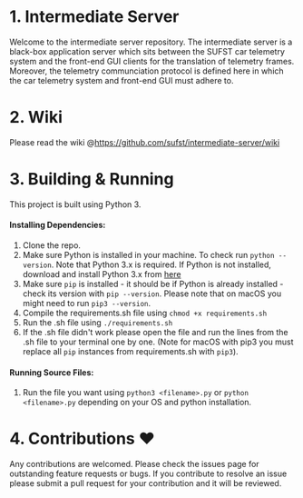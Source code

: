 # 1. Intermediate Server
Welcome to the intermediate server repository. The intermediate server is a black-box application server which sits between the SUFST car telemetry system and the front-end GUI clients for the translation of telemetry frames. Moreover, the telemetry communciation protocol is defined here in which the car telemetry system and front-end GUI must adhere to. 

# 2. Wiki
Please read the wiki @https://github.com/sufst/intermediate-server/wiki

# 3. Building & Running
This project is built using Python 3. 

#### Installing Dependencies: 

1. Clone the repo.
1. Make sure Python is installed in your machine. To check run `python --version`. Note that  Python 3.x is required. If Python is not installed, download and install Python 3.x from [here](https://www.python.org/)
1. Make sure `pip` is installed - it should be if Python is already installed - check its version with `pip --version`. Please note that on macOS you might need to run `pip3 --version`. 
1. Compile the requirements.sh file using `chmod +x requirements.sh`
1. Run the .sh file using `./requirements.sh`
1. If the .sh file didn't work please open the file and run the lines from the .sh file to your terminal one by one. (Note for macOS with pip3 you must replace all `pip` instances from requirements.sh with `pip3`). 

#### Running Source Files: 

1. Run the file you want using `python3 <filename>.py` or `python <filename>.py` depending on your OS and python installation. 

# 4. Contributions :heart:
Any contributions are welcomed. Please check the issues page for outstanding feature requests or bugs. If you contribute to resolve an issue please submit a pull request for your contribution and it will be reviewed.
